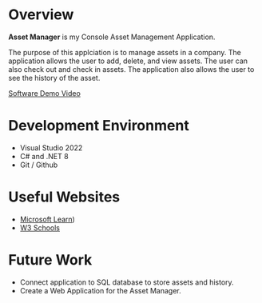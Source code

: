# Overview

**Asset Manager** is my Console Asset Management Application.

The purpose of this applciation is to manage assets in a company. The application allows the user to add, delete, and view assets. The user can also check out and check in assets. The application also allows the user to see the history of the asset.


[Software Demo Video]()

# Development Environment

* Visual Studio 2022
* C# and .NET 8
* Git / Github

# Useful Websites

- [Microsoft Learn](https://learn.microsoft.com/en-us/dotnet/csharp/))
- [W3 Schools](https://www.w3schools.com/cs/index.php)

# Future Work

- Connect application to SQL database to store assets and history.
- Create a Web Application for the Asset Manager.